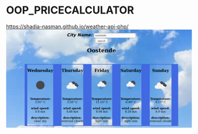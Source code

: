 # OOP_PRICECALCULATOR
https://shadia-nasman.github.io/weather-api-php/
<img src="https://github.com/Shadia-Nasman/weather-api-php/blob/master/Screenshot_2019-12-04%20Title.png">
